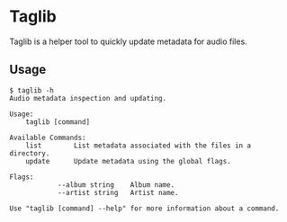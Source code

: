 # Taglib

Taglib is a helper tool to quickly update metadata for audio files.

## Usage

```
$ taglib -h
Audio metadata inspection and updating.

Usage:
	taglib [command]

Available Commands:
	list        List metadata associated with the files in a directory.
	update      Update metadata using the global flags.

Flags:
			--album string    Album name.
			--artist string   Artist name.

Use "taglib [command] --help" for more information about a command.
```

